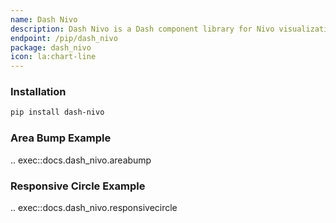 ```yaml
---
name: Dash Nivo
description: Dash Nivo is a Dash component library for Nivo visualizations.
endpoint: /pip/dash_nivo
package: dash_nivo
icon: la:chart-line
---
```


### Installation

```bash
pip install dash-nivo
```
### Area Bump Example
.. exec::docs.dash_nivo.areabump

### Responsive Circle Example
.. exec::docs.dash_nivo.responsivecircle
